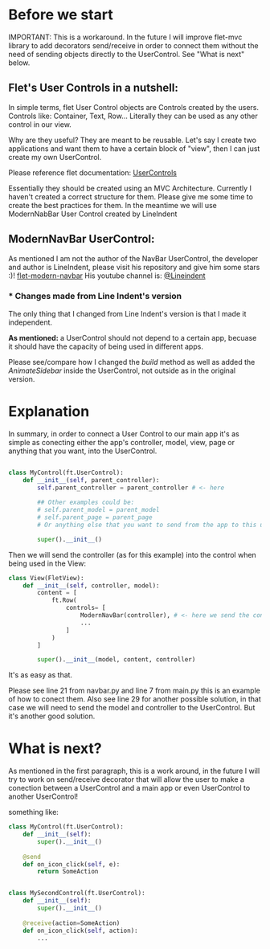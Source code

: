 # Before we start

IMPORTANT: This is a workaround. In the future I will improve flet-mvc library to add decorators send/receive in order to connect them without the need of sending objects directly to the UserControl. See "What is next" below.

## Flet's User Controls in a nutshell:

In simple terms, flet User Control objects are Controls created by the users. Controls like: Container, Text, Row... Literally they can be used as any other control in our view.

Why are they useful? They are meant to be reusable. Let's say I create two applications and want them to have a certain block of "view", then I can just create my own UserControl.

Please reference flet documentation: [UserControls](https://flet.dev/docs/guides/python/user-controls/)

Essentially they should be created using an MVC Architecture. Currently I haven't created a correct structure for them. Please give me some time to create the best practices for them. In the meantime we will use ModernNabBar User Control created by LineIndent


## ModernNavBar UserControl:

As mentioned I am not the author of the NavBar UserControl, the developer and author is LineIndent, please visit his repository and give him some stars :)! [flet-modern-navbar](https://github.com/LineIndent/flet-modern-navbar)
His youtube channel is: [@Lineindent](https://www.youtube.com/@lineindent)

### * Changes made from Line Indent's version

The only thing that I changed from Line Indent's version is that I made it independent.

**As mentioned:** a UserControl should not depend to a certain app, becuase it should have the capacity of being used in different apps.

Please see/compare how I changed the *build* method as well as added the *AnimateSidebar* inside the UserControl, not outside as in the original version.

# Explanation

In summary, in order to connect a User Control to our main app it's as simple as conecting either the app's controller, model, view, page or anything that you want, into the UserControl.

```python

class MyControl(ft.UserControl):
    def __init__(self, parent_controller):
        self.parent_controller = parent_controller # <- here
        
        ## Other examples could be:
        # self.parent_model = parent_model
        # self.parent_page = parent_page
        # Or anything else that you want to send from the app to this user control

        super().__init__()
```

Then we will send the controller (as for this example) into the control when being used in the View:

```python
class View(FletView):
    def __init__(self, controller, model):
        content = [
            ft.Row(
                controls= [
                    ModernNavBar(controller), # <- here we send the controller to our UserControl
                    ...
                ]
            )
        ]

        super().__init__(model, content, controller)
```

It's as easy as that.

Please see line 21 from navbar.py and line 7 from main.py this is an example of how to conect them. Also see line 29 for another possible solution, in that case we will need to send the model and controller to the UserControl. But it's another good solution.

# What is next?

As mentioned in the first paragraph, this is a work around, in the future I will try to work on send/receive decorator that will allow the user to make a conection between a UserControl and a main app or even UserControl to another UserControl!

something like:

```python
class MyControl(ft.UserControl):
    def __init__(self):
        super().__init__()
    
    @send
    def on_icon_click(self, e):
        return SomeAction


class MySecondControl(ft.UserControl):
    def __init__(self):
        super().__init__()
    
    @receive(action=SomeAction)
    def on_icon_click(self, action):
        ...
```
